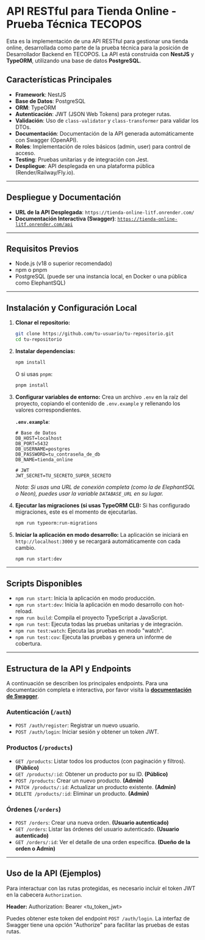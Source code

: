 # API RESTful para Tienda Online - Prueba Técnica TECOPOS

Esta es la implementación de una API RESTful para gestionar una tienda online, desarrollada como parte de la prueba técnica para la posición de Desarrollador Backend en TECOPOS. La API está construida con **NestJS** y **TypeORM**, utilizando una base de datos **PostgreSQL**.

## Características Principales

-   **Framework**: NestJS
-   **Base de Datos**: PostgreSQL
-   **ORM**: TypeORM
-   **Autenticación**: JWT (JSON Web Tokens) para proteger rutas.
-   **Validación**: Uso de `class-validator` y `class-transformer` para validar los DTOs.
-   **Documentación**: Documentación de la API generada automáticamente con Swagger (OpenAPI).
-   **Roles**: Implementación de roles básicos (admin, user) para control de acceso.
-   **Testing**: Pruebas unitarias y de integración con Jest.
-   **Despliegue**: API desplegada en una plataforma pública (Render/Railway/Fly.io).

---

## Despliegue y Documentación

-   **URL de la API Desplegada**: `https://tienda-online-litf.onrender.com/` 
-   **Documentación Interactiva (Swagger)**: [`https://tienda-online-litf.onrender.com/api`](https://tienda-online-litf.onrender.com/api) 

---

## Requisitos Previos

-   Node.js (v18 o superior recomendado)
-   npm o pnpm
-   PostgreSQL (puede ser una instancia local, en Docker o una pública como ElephantSQL)

---

## Instalación y Configuración Local

1.  **Clonar el repositorio:**
    ```bash
    git clone https://github.com/tu-usuario/tu-repositorio.git
    cd tu-repositorio
    ```

2.  **Instalar dependencias:**
    ```bash
    npm install
    ```
    O si usas `pnpm`:
    ```bash
    pnpm install
    ```

3.  **Configurar variables de entorno:**
    Crea un archivo `.env` en la raíz del proyecto, copiando el contenido de `.env.example` y rellenando los valores correspondientes.

    **`.env.example`**:
    ```dotenv
    # Base de Datos
    DB_HOST=localhost
    DB_PORT=5432
    DB_USERNAME=postgres
    DB_PASSWORD=tu_contraseña_de_db
    DB_NAME=tienda_online

    # JWT
    JWT_SECRET=TU_SECRETO_SUPER_SECRETO
    ```
    *Nota: Si usas una URL de conexión completa (como la de ElephantSQL o Neon), puedes usar la variable `DATABASE_URL` en su lugar.*

4.  **Ejecutar las migraciones (si usas TypeORM CLI):**
    Si has configurado migraciones, este es el momento de ejecutarlas.
    ```bash
    npm run typeorm:run-migrations
    ```

5.  **Iniciar la aplicación en modo desarrollo:**
    La aplicación se iniciará en `http://localhost:3000` y se recargará automáticamente con cada cambio.
    ```bash
    npm run start:dev
    ```

---

## Scripts Disponibles

-   `npm run start`: Inicia la aplicación en modo producción.
-   `npm run start:dev`: Inicia la aplicación en modo desarrollo con hot-reload.
-   `npm run build`: Compila el proyecto TypeScript a JavaScript.
-   `npm run test`: Ejecuta todas las pruebas unitarias y de integración.
-   `npm run test:watch`: Ejecuta las pruebas en modo "watch".
-   `npm run test:cov`: Ejecuta las pruebas y genera un informe de cobertura.

---

## Estructura de la API y Endpoints

A continuación se describen los principales endpoints. Para una documentación completa e interactiva, por favor visita la [**documentación de Swagger**](https://tienda-online-litf.onrender.com/api).



### Autenticación (`/auth`)

-   `POST /auth/register`: Registrar un nuevo usuario.
-   `POST /auth/login`: Iniciar sesión y obtener un token JWT.

### Productos (`/products`)

-   `GET /products`: Listar todos los productos (con paginación y filtros). **(Público)**
-   `GET /products/:id`: Obtener un producto por su ID. **(Público)**
-   `POST /products`: Crear un nuevo producto. **(Admin)**
-   `PATCH /products/:id`: Actualizar un producto existente. **(Admin)**
-   `DELETE /products/:id`: Eliminar un producto. **(Admin)**

### Órdenes (`/orders`)

-   `POST /orders`: Crear una nueva orden. **(Usuario autenticado)**
-   `GET /orders`: Listar las órdenes del usuario autenticado. **(Usuario autenticado)**
-   `GET /orders/:id`: Ver el detalle de una orden específica. **(Dueño de la orden o Admin)**

---

## Uso de la API (Ejemplos)

Para interactuar con las rutas protegidas, es necesario incluir el token JWT en la cabecera `Authorization`.

**Header:**
Authorization: Bearer <tu_token_jwt>

Puedes obtener este token del endpoint `POST /auth/login`. La interfaz de Swagger tiene una opción "Authorize" para facilitar las pruebas de estas rutas.